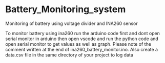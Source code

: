 # Battery_Monitoring_system
Monitoring of battery using voltage divider and INA260 sensor

To monitor battery using ina260 run the arduino code first and dont open serial monitor in arduino then open vscode and run the python code and open serial monitor to get values as well as graph. Please note of the comment written at the end of ina260_battery_monitor.ino. Also create a data.csv file in the same directory of your project to log data
